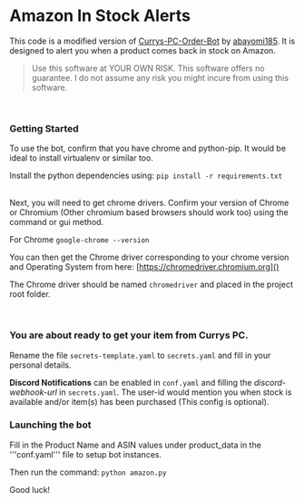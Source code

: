 # Amazon In Stock Alerts
This code is a modified version of [Currys-PC-Order-Bot](https://github.com/abayomi185/currys-pc-order-bot) by [abayomi185](https://github.com/abayomi185). It is designed to alert you when a product comes back in stock on Amazon.
<br>
> Use this software at YOUR OWN RISK. This software offers no guarantee. I do not assume any risk you might incure from using this software.

<br/>

### Getting Started

To use the bot, confirm that you have chrome and python-pip. It would be ideal to install virtualenv or similar too.

Install the python dependencies using:
```pip install -r requirements.txt```

<br/>
Next, you will need to get chrome drivers. Confirm your version of Chrome or Chromium (Other chromium based browsers should work too) using the command or gui method.

For Chrome
```google-chrome --version```

You can then get the Chrome driver corresponding to your chrome version and Operating System from here: [https://chromedriver.chromium.org]()

The Chrome driver should be named ```chromedriver``` and placed in the project root folder.

<br/>

### You are about ready to get your item from Currys PC.

Rename the file ```secrets-template.yaml``` to ```secrets.yaml``` and fill in your personal details.

**Discord Notifications** can be enabled in ```conf.yaml``` and filling the *discord-webhook-url* in ```secrets.yaml```. The user-id would mention you when stock is available and/or item(s) has been purchased (This config is optional).

### Launching the bot

Fill in the Product Name and ASIN values under product_data in the '''conf.yaml''' file to setup bot instances.

Then run the command:
```python amazon.py```

Good luck!


